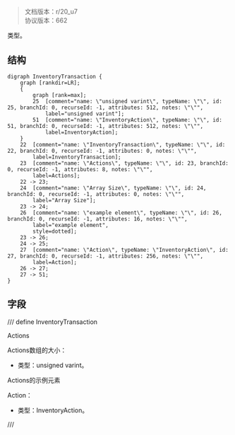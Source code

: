 # <!-- md:samp InventoryTransaction -->

> 文档版本：r/20_u7<br/>协议版本：662

<!-- md:samp InventoryTransaction -->类型。

## 结构

```viz
digraph InventoryTransaction {
	graph [rankdir=LR];
	{
		graph [rank=max];
		25	[comment="name: \"unsigned varint\", typeName: \"\", id: 25, branchId: 0, recurseId: -1, attributes: 512, notes: \"\"",
			label="unsigned varint"];
		51	[comment="name: \"InventoryAction\", typeName: \"\", id: 51, branchId: 0, recurseId: -1, attributes: 512, notes: \"\"",
			label=InventoryAction];
	}
	22	[comment="name: \"InventoryTransaction\", typeName: \"\", id: 22, branchId: 0, recurseId: -1, attributes: 0, notes: \"\"",
		label=InventoryTransaction];
	23	[comment="name: \"Actions\", typeName: \"\", id: 23, branchId: 0, recurseId: -1, attributes: 8, notes: \"\"",
		label=Actions];
	22 -> 23;
	24	[comment="name: \"Array Size\", typeName: \"\", id: 24, branchId: 0, recurseId: -1, attributes: 0, notes: \"\"",
		label="Array Size"];
	23 -> 24;
	26	[comment="name: \"example element\", typeName: \"\", id: 26, branchId: 0, recurseId: -1, attributes: 16, notes: \"\"",
		label="example element",
		style=dotted];
	23 -> 26;
	24 -> 25;
	27	[comment="name: \"Action\", typeName: \"InventoryAction\", id: 27, branchId: 0, recurseId: -1, attributes: 256, notes: \"\"",
		label=Action];
	26 -> 27;
	27 -> 51;
}

```

## 字段

/// define
InventoryTransaction

Actions

Actions数组的大小：<!-- md:samp unsigned varint -->

- 类型：unsigned varint。

Actions的示例元素

Action：[<!-- md:samp InventoryAction -->](refs/protocols/types/inventoryaction.md)

- 类型：InventoryAction。


///
